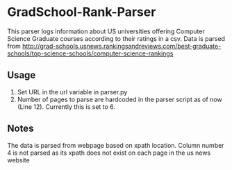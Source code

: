 # GradSchool-Rank-Parser  
  
This parser logs information about US universities offering Computer Science Graduate courses according to their ratings in a csv. 
Data is parsed from http://grad-schools.usnews.rankingsandreviews.com/best-graduate-schools/top-science-schools/computer-science-rankings  

Usage
--------
1) Set URL in the url variable in parser.py  
2) Number of pages to parse are hardcoded in the parser script as of now (Line 12). Currently this is set to 6.

Notes
---------
The data is parsed from webpage based on xpath location. Column number 4 is not parsed as its xpath does not exist on each page in the us news website  
